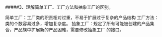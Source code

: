 #####3、理解简单工厂、工厂方法和抽象工厂的区别。

简单工厂：工厂类的职责相对过重，不易于扩展过于复杂的产品结构
工厂方法：类的个数容易过多，增加复杂度。
抽象工厂：规定了所有可能被创建的产品集合，产品族中扩展新的产品困难，需要修改抽象工厂
     的接口。
